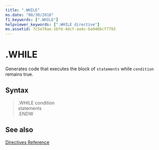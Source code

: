 ```yaml
---
title: ".WHILE"
ms.date: "08/30/2018"
f1_keywords: [".WHILE"]
helpviewer_keywords: [".WHILE directive"]
ms.assetid: 7c5e78ae-1bfd-4dcf-aa4c-ba940bcf7793
---
```

# .WHILE

Generates code that executes the block of `statements` while `condition` remains true.

## Syntax

> .WHILE condition<br/>
> statements<br/>
> .ENDW

## See also

[Directives Reference](../../assembler/masm/directives-reference.md)<br/>